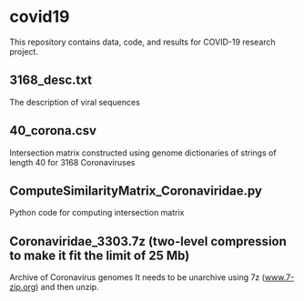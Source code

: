 # covid19
This repository contains data, code, and results for COVID-19 research project.

## 3168_desc.txt
The description of viral sequences

## 40_corona.csv
Intersection matrix constructed using genome dictionaries of strings of length 40 for 3168 Coronaviruses

## ComputeSimilarityMatrix_Coronaviridae.py
Python code for computing intersection matrix

## Coronaviridae_3303.7z (two-level compression to make it fit the limit of 25 Mb)
Archive of Coronavirus genomes
It needs to be unarchive using 7z (www.7-zip.org) and then unzip.
